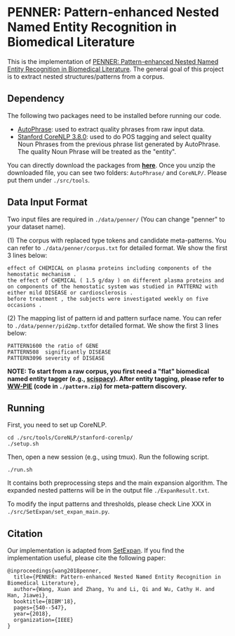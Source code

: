 # PENNER: Pattern-enhanced Nested Named Entity Recognition in Biomedical Literature

This is the implementation of [PENNER: Pattern-enhanced Nested Named Entity Recognition in Biomedical Literature](https://ieeexplore.ieee.org/document/8621485). The general goal of this project is to extract nested structures/patterns from a corpus.

## Dependency
The following two packages need to be installed before running our code.

* [AutoPhrase](https://github.com/shangjingbo1226/AutoPhrase): used to extract quality phrases from raw input data.
* [Stanford CoreNLP 3.8.0](https://stanfordnlp.github.io/CoreNLP/history.html): used to do POS tagging and select quality Noun Phrases from the previous phrase list generated by AutoPhrase. The quality Noun Phrase will be treated as the "entity".

You can directly download the packages from [**here**](). Once you unzip the downloaded file, you can see two folders: ```AutoPhrase/``` and ```CoreNLP/```. Please put them under ```./src/tools```.

## Data Input Format
Two input files are required in ```./data/penner/``` (You can change "penner" to your dataset name).

(1) The corpus with replaced type tokens and candidate meta-patterns. You can refer to ```./data/penner/corpus.txt``` for detailed format. We show the first 3 lines below:
```
effect of CHEMICAL on plasma proteins including components of the hemostatic mechanism .
the effect of CHEMICAL ( 1.5 g/day ) on different plasma proteins and on components of the hemostatic system was studied in PATTERN2 with either mild DISEASE or cardiosclerosis .
before treatment , the subjects were investigated weekly on five occasions .
```

(2) The mapping list of pattern id and pattern surface name. You can refer to ```./data/penner/pid2mp.txt```for detailed format. We show the first 3 lines below:
```
PATTERN1600	the ratio of GENE
PATTERN508	significantly DISEASE
PATTERN3096	severity of DISEASE
```

**NOTE: To start from a raw corpus, you first need a "flat" biomedical named entity tagger (e.g., [scispacy](https://allenai.github.io/scispacy/)). After entity tagging, please refer to [WW-PIE](https://ieeexplore.ieee.org/document/8621375) (code in ```./pattern.zip```) for meta-pattern discovery.**

## Running
First, you need to set up CoreNLP.
```
cd ./src/tools/CoreNLP/stanford-corenlp/
./setup.sh
```

Then, open a new session (e.g., using tmux). Run the following script.
```
./run.sh
```

It contains both preprocessing steps and the main expansion algorithm. The expanded nested patterns will be in the output file ```./ExpanResult.txt```.

To modify the input patterns and thresholds, please check Line XXX in ```./src/SetExpan/set_expan_main.py```.

## Citation
Our implementation is adapted from [SetExpan](https://github.com/mickeystroller/SetExpan). If you find the implementation useful, please cite the following paper:
```
@inproceedings{wang2018penner,
  title={PENNER: Pattern-enhanced Nested Named Entity Recognition in Biomedical Literature},
  author={Wang, Xuan and Zhang, Yu and Li, Qi and Wu, Cathy H. and Han, Jiawei},
  booktitle={BIBM'18},
  pages={540--547},
  year={2018},
  organization={IEEE}
}
```